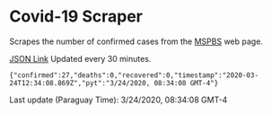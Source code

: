 # Covid-19 Scraper

Scrapes the number of confirmed cases from the [MSPBS](https://www.mspbs.gov.py/covid-19.php) web page.

[JSON Link](https://jmayalag.github.io/covid19-scrape/cases.json)
Updated every 30 minutes.
```
{"confirmed":27,"deaths":0,"recovered":0,"timestamp":"2020-03-24T12:34:08.869Z","pyt":"3/24/2020, 08:34:08 GMT-4"}
```
Last update (Paraguay Time): 3/24/2020, 08:34:08 GMT-4